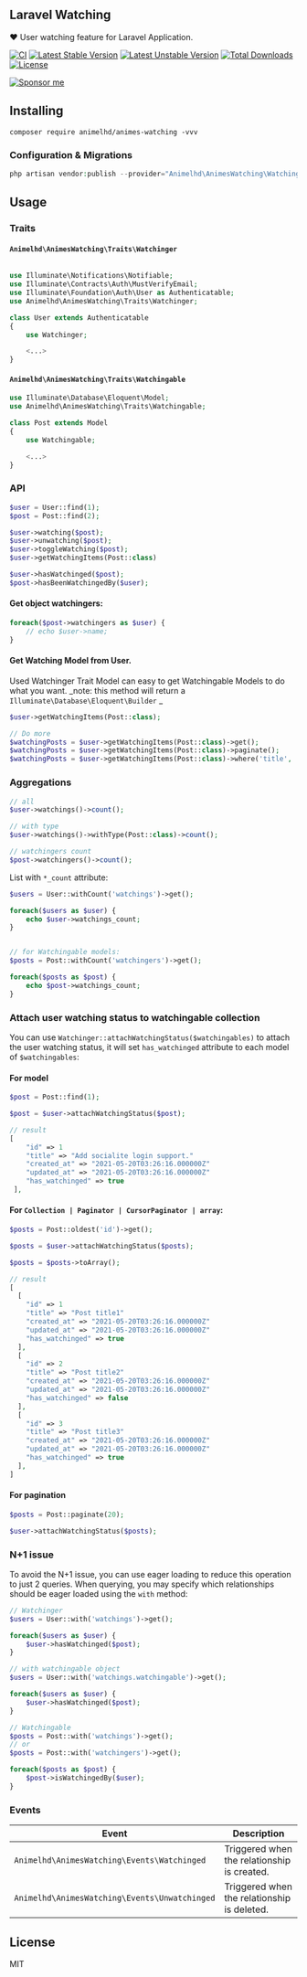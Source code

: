 ## Laravel Watching

❤️ User watching feature for Laravel Application.

[![CI](https://github.com/overtrue/laravel-watching/workflows/CI/badge.svg)](https://github.com/overtrue/laravel-watching/actions)
[![Latest Stable Version](https://poser.pugx.org/overtrue/laravel-watching/v/stable.svg)](https://packagist.org/packages/overtrue/laravel-watching)
[![Latest Unstable Version](https://poser.pugx.org/overtrue/laravel-watching/v/unstable.svg)](https://packagist.org/packages/overtrue/laravel-watching)
[![Total Downloads](https://poser.pugx.org/overtrue/laravel-watching/downloads)](https://packagist.org/packages/overtrue/laravel-watching)
[![License](https://poser.pugx.org/overtrue/laravel-watching/license)](https://packagist.org/packages/overtrue/laravel-watching)

[![Sponsor me](https://github.com/overtrue/overtrue/blob/master/sponsor-me-button-s.svg?raw=true)](https://github.com/sponsors/overtrue)

## Installing

```shell
composer require animelhd/animes-watching -vvv
```

### Configuration & Migrations

```php
php artisan vendor:publish --provider="Animelhd\AnimesWatching\WatchingServiceProvider"
```

## Usage

### Traits

#### `Animelhd\AnimesWatching\Traits\Watchinger`

```php

use Illuminate\Notifications\Notifiable;
use Illuminate\Contracts\Auth\MustVerifyEmail;
use Illuminate\Foundation\Auth\User as Authenticatable;
use Animelhd\AnimesWatching\Traits\Watchinger;

class User extends Authenticatable
{
    use Watchinger;

    <...>
}
```

#### `Animelhd\AnimesWatching\Traits\Watchingable`

```php
use Illuminate\Database\Eloquent\Model;
use Animelhd\AnimesWatching\Traits\Watchingable;

class Post extends Model
{
    use Watchingable;

    <...>
}
```

### API

```php
$user = User::find(1);
$post = Post::find(2);

$user->watching($post);
$user->unwatching($post);
$user->toggleWatching($post);
$user->getWatchingItems(Post::class)

$user->hasWatchinged($post);
$post->hasBeenWatchingedBy($user);
```

#### Get object watchingers:

```php
foreach($post->watchingers as $user) {
    // echo $user->name;
}
```

#### Get Watching Model from User.

Used Watchinger Trait Model can easy to get Watchingable Models to do what you want.
_note: this method will return a `Illuminate\Database\Eloquent\Builder` _

```php
$user->getWatchingItems(Post::class);

// Do more
$watchingPosts = $user->getWatchingItems(Post::class)->get();
$watchingPosts = $user->getWatchingItems(Post::class)->paginate();
$watchingPosts = $user->getWatchingItems(Post::class)->where('title', 'Laravel-Watching')->get();
```

### Aggregations

```php
// all
$user->watchings()->count();

// with type
$user->watchings()->withType(Post::class)->count();

// watchingers count
$post->watchingers()->count();
```

List with `*_count` attribute:

```php
$users = User::withCount('watchings')->get();

foreach($users as $user) {
    echo $user->watchings_count;
}


// for Watchingable models:
$posts = Post::withCount('watchingers')->get();

foreach($posts as $post) {
    echo $post->watchings_count;
}
```

### Attach user watching status to watchingable collection

You can use `Watchinger::attachWatchingStatus($watchingables)` to attach the user watching status, it will set `has_watchinged` attribute to each model of `$watchingables`:

#### For model

```php
$post = Post::find(1);

$post = $user->attachWatchingStatus($post);

// result
[
    "id" => 1
    "title" => "Add socialite login support."
    "created_at" => "2021-05-20T03:26:16.000000Z"
    "updated_at" => "2021-05-20T03:26:16.000000Z"
    "has_watchinged" => true
 ],
```

#### For `Collection | Paginator | CursorPaginator | array`:

```php
$posts = Post::oldest('id')->get();

$posts = $user->attachWatchingStatus($posts);

$posts = $posts->toArray();

// result
[
  [
    "id" => 1
    "title" => "Post title1"
    "created_at" => "2021-05-20T03:26:16.000000Z"
    "updated_at" => "2021-05-20T03:26:16.000000Z"
    "has_watchinged" => true
  ],
  [
    "id" => 2
    "title" => "Post title2"
    "created_at" => "2021-05-20T03:26:16.000000Z"
    "updated_at" => "2021-05-20T03:26:16.000000Z"
    "has_watchinged" => false
  ],
  [
    "id" => 3
    "title" => "Post title3"
    "created_at" => "2021-05-20T03:26:16.000000Z"
    "updated_at" => "2021-05-20T03:26:16.000000Z"
    "has_watchinged" => true
  ],
]
```

#### For pagination

```php
$posts = Post::paginate(20);

$user->attachWatchingStatus($posts);
```

### N+1 issue

To avoid the N+1 issue, you can use eager loading to reduce this operation to just 2 queries. When querying, you may specify which relationships should be eager loaded using the `with` method:

```php
// Watchinger
$users = User::with('watchings')->get();

foreach($users as $user) {
    $user->hasWatchinged($post);
}

// with watchingable object
$users = User::with('watchings.watchingable')->get();

foreach($users as $user) {
    $user->hasWatchinged($post);
}

// Watchingable
$posts = Post::with('watchings')->get();
// or
$posts = Post::with('watchingers')->get();

foreach($posts as $post) {
    $post->isWatchingedBy($user);
}
```

### Events

| **Event**                                     | **Description**                             |
| --------------------------------------------- | ------------------------------------------- |
| `Animelhd\AnimesWatching\Events\Watchinged`   | Triggered when the relationship is created. |
| `Animelhd\AnimesWatching\Events\Unwatchinged` | Triggered when the relationship is deleted. |

## License

MIT
